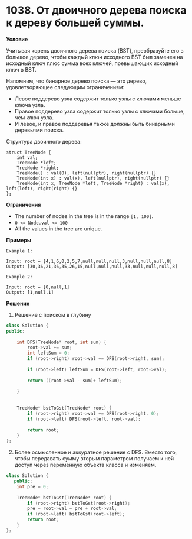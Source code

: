 # 1038. От двоичного дерева поиска к дереву большей суммы.

**Условие**

Учитывая корень двоичного дерева поиска (BST), преобразуйте его в большое дерево, чтобы каждый ключ исходного BST был заменен на исходный ключ плюс сумма всех ключей, превышающих исходный ключ в BST.

Напомним, что бинарное дерево поиска — это дерево, удовлетворяющее следующим ограничениям:

- Левое поддерево узла содержит только узлы с ключами меньше ключа узла.
- Правое поддерево узла содержит только узлы с ключами больше, чем ключ узла.
- И левое, и правое поддеревья также должны быть бинарными деревьями поиска.

Структура двоичного дерева:

```
struct TreeNode {
    int val;
    TreeNode *left;
    TreeNode *right;
    TreeNode() : val(0), left(nullptr), right(nullptr) {}
    TreeNode(int x) : val(x), left(nullptr), right(nullptr) {}
    TreeNode(int x, TreeNode *left, TreeNode *right) : val(x), left(left), right(right) {}
};
```

**Ограничения**
- The number of nodes in the tree is in the range `[1, 100]`.
- `0 <= Node.val <= 100`
- All the values in the tree are unique.


**Примеры**
```
Example 1:

Input: root = [4,1,6,0,2,5,7,null,null,null,3,null,null,null,8]
Output: [30,36,21,36,35,26,15,null,null,null,33,null,null,null,8]

Example 2:

Input: root = [0,null,1]
Output: [1,null,1]
```

**Решение**

1. Решение с поиском в глубину

```C++
class Solution {
public:
    
    int DFS(TreeNode* root, int sum) {
        root->val += sum;
        int leftSum = 0;
        if (root->right) root->val += DFS(root->right, sum);
        
        if (root->left) leftSum = DFS(root->left, root->val);
        
        return ((root->val - sum)+ leftSum);
        
    }
    
    
    TreeNode* bstToGst(TreeNode* root) {
        if (root->right) root->val += DFS(root->right, 0);
        if (root->left) DFS(root->left, root->val);
            
        return root;
    }
};
```

2. Более осмысленное и аккуратное решение с DFS. Вместо того, чтобы передавать сумму вторым параметром получаем к ней доступ через переменную объекта класса и изменяем.

```C++
class Solution {
   public:
    int pre = 0;
   
    TreeNode* bstToGst(TreeNode* root) {
        if (root->right) bstToGst(root->right);
        pre = root->val = pre + root->val;
        if (root->left) bstToGst(root->left);
        return root;
    }
};
```